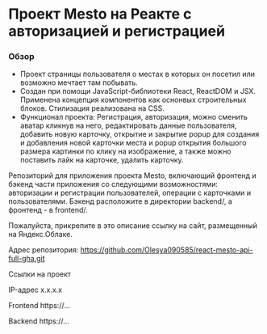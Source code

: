 # Проект Mesto на Реакте с авторизацией и регистрацией

### Обзор

* Проект страницы пользователя о местах в которых он посетил или возможно мечтает там побывать.
* Создан при помощи JavaScript-библиотеки React, ReactDOM и JSX. Применена концепция компонентов как оснонвых строительных блоков. Стилизация реализована на CSS.
* Функционал проекта: Регистрация, авторизация, можно сменить аватар кликнув на него, редактировать данные пользователя, добавить новую карточку, открытие и закрытие popup для создания и добавления новой карточки места и popup открытия большого размера картинки по клику на изображение, а также  можно поставить лайк на карточке, удалить карточку.

Репозиторий для приложения проекта Mesto, включающий фронтенд и бэкенд части приложения со следующими возможностями: авторизации и регистрации пользователей, операции с карточками и пользователями. Бэкенд расположите в директории backend/, а фронтенд - в frontend/.

Пожалуйста, прикрепите в это описание ссылку на сайт, размещенный на Яндекс.Облаке.

Адрес репозитория: https://github.com/Olesya090585/react-mesto-api-full-gha.git

Ссылки на проект

IP-адрес x.x.x.x

Frontend https://...

Backend https://...